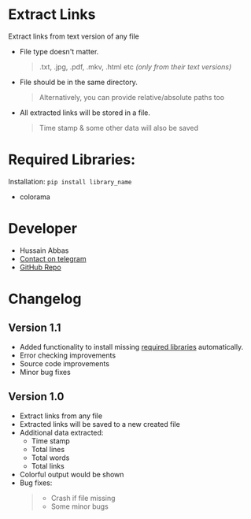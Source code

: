 # Extract Links
Extract links from text version of any file
- File type doesn't matter.
    > .txt, .jpg, .pdf, .mkv, .html etc _(only from their text versions)_
- File should be in the same directory.
    > Alternatively, you can provide relative/absolute paths too
- All extracted links will be stored in a file.
    > Time stamp & some other data will also be saved

# Required Libraries:
Installation: `pip install library_name`
- colorama

# Developer
- Hussain Abbas
- [Contact on telegram](https://t.me/hussain5416)
- [GitHub Repo](https://github.com/hussain5416/Extract_Links)

# Changelog
## Version 1.1
- Added functionality to install missing [required libraries](https://github.com/hussain5416/Extract_Links#required-libraries) automatically.
- Error checking improvements
- Source code improvements
- Minor bug fixes

## Version 1.0
- Extract links from any file
- Extracted links will be saved to a new created file
- Additional data extracted:
    - Time stamp
    - Total lines
    - Total words
    - Total links 
- Colorful output would be shown
- Bug fixes:
    > - Crash if file missing
    > - Some minor bugs
